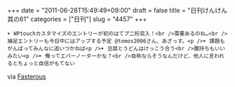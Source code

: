 +++
date = "2011-06-28T15:49:49+09:00"
draft = false
title = "日刊けんけん 其の61"
categories = ["日刊"]
slug = "4457"
+++


    ➤ WPtouchカスタマイズのエントリーが初のはてブ二桁突入！<br />需要あるのね…<br />補足エントリーも今日中にはアップする予定 @tomos2006さん、あざっす。<p />➤ 課題もがんばってみんなに追いつかねば<p />➤ 豆腐とうどんはけっこう合う<br />腹持ちもいいみたい<p />➤ 俺ってエバーノーターかな？<br />自称ならそうなんだけど、他人に言われるとちょっと自信がもてない

<div class="posterous_quote_citation">via <a href="http://www.lastday.jp/2011/02/28/fasterous">Fasterous</a></div>
  

